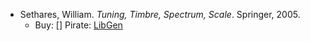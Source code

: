 - Sethares, William. *Tuning, Timbre, Spectrum, Scale*. Springer, 2005.
	- Buy: []
	  Pirate: [LibGen](https://libgen.li/index.php?req=tuning+timbre+spectrum+scale)